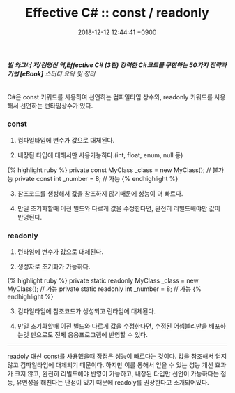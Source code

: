 ﻿---
layout: post
title: "Effective C# :: const / readonly"
date: 2018-12-12 12:44:41 +0900
categories: jekyll update
permalink: /:title
---
###### **빌 와그너 저/김명신 역,Effective C# (3판) 강력한 C#코드를 구현하는 50가지 전략과 기법 [eBook]** 스터디 요약 및 정리

C#은 const 키워드를 사용하여 선언하는 컴파일타임 상수와, readonly 키워드를 사용해서 선언하는 런타임상수가 있다. 

### const

1. 컴파일타임에 변수가 값으로 대체된다.

2. 내장된 타입에 대해서만 사용가능하다.(int, float, enum, null 등)

{% highlight ruby %}
   private const MyClass _class = new MyClass(); // 불가능
   private const int _number = 8; // 가능
{% endhighlight %}

3. 참조코드를 생성해서 값을 참조하지 않기때문에 성능이 더 빠르다. 

4. 만일 초기화할때 이전 빌드와 다르게 값을 수정한다면, 완전히 리빌드해야만 값이 반영된다.


### readonly

1. 런타임에 변수가 값으로 대체된다.

2. 생성자로 초기화가 가능하다.

{% highlight ruby %}
   private static readonly MyClass _class = new MyClass(); // 가능
   private static readonly int _number = 8; // 가능
{% endhighlight %}

3. 컴파일타임에 참조코드가 생성되고 런타임에 대체된다. 

4. 만일 초기화할때 이전 빌드와 다르게 값을 수정한다면, 수정된 어셈블리만을 배포하는것 만으로도 전체 응용프로그램에 반영할 수 있다.


-------------------------------------------------------------------------------------------------------------------------------------------------------------------------------------------

readoly 대신 const를 사용했을때 장점은 성능이 빠르다는 것이다. 값을 참조해서 얻지 않고 컴파일타임에 대체되기 때문이다. 하지만 이를 통해서
얻을 수 있는 성능 개선 효과가 크지 않고, 완전히 리빌드해야 반영이 가능하고, 내장된 타입만 선언이 가능하다는 점 등, 유연성을 해친다는 단점이 있기 때문에 readoly를 권장한다고 소개되어있다.